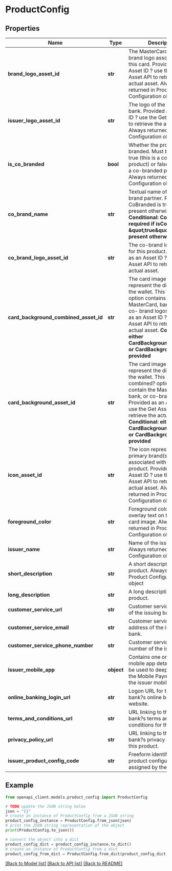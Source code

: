 # ProductConfig


## Properties

Name | Type | Description | Notes
------------ | ------------- | ------------- | -------------
**brand_logo_asset_id** | **str** | The MasterCard or Maestro brand logo associated with this card. Provided as an Asset ID ? use the Get Asset API to retrieve the actual asset. Always returned in Product Configuration object  | 
**issuer_logo_asset_id** | **str** | The logo of the issuing bank. Provided as an Asset ID ? use the Get Asset API to retrieve the actual asset. Always returned in Product Configuration object  | 
**is_co_branded** | **bool** | Whether the product is co-branded. Must be either true (this is a co-branded product) or false (this is not a co-branded product). Always returned in Product Configuration object  | 
**co_brand_name** | **str** | Textual name of the co-brand partner. Required if CoBranded is true, not present otherwise. **Conditional: Conditionally required if isCoBranded &#x3D; \&quot;true\&quot;. Not present otherwise**  | [optional] 
**co_brand_logo_asset_id** | **str** | The co-brand logo (if any) for this product. Provided as an Asset ID ? use the Get Asset API to retrieve the actual asset.  | [optional] 
**card_background_combined_asset_id** | **str** | The card image used to represent the digital card in the wallet. This ?combined? option contains the MasterCard, bank and any co- brand logos.  Provided as an Asset ID ? use the Get Asset API to retrieve the actual asset. **Conditional: either CardBackgroundCombined or CardBackground will be provided**  | [optional] 
**card_background_asset_id** | **str** | The card image used to represent the digital card in the wallet. This ?non-combined? option does not contain the MasterCard, bank, or co-brand logos. Provided as an Asset ID ? use the Get Asset API to retrieve the actual asset. **Conditional: either CardBackgroundCombined or CardBackground will be provided**  | [optional] 
**icon_asset_id** | **str** | The icon representing the primary brand(s) associated with this product. Provided as an Asset ID ? use the Get Asset API to retrieve the actual asset. Always returned in Product Configuration object  | 
**foreground_color** | **str** | Foreground color, used to overlay text on top of the card image. Always returned in Product Configuration object  | 
**issuer_name** | **str** | Name of the issuing bank. Always returned in Product Configuration object  | 
**short_description** | **str** | A short description for this product. Always returned in Product Configuration object  | 
**long_description** | **str** | A long description for this product.  | [optional] 
**customer_service_url** | **str** | Customer service website of the issuing bank.  | [optional] 
**customer_service_email** | **str** | Customer service email address of the issuing bank.  | [optional] 
**customer_service_phone_number** | **str** | Customer service phone number of the issuing bank.  | [optional] 
**issuer_mobile_app** | **object** | Contains one or more mobile app details that may be used to deep link from the Mobile Payment App to the issuer mobile app.  | [optional] 
**online_banking_login_url** | **str** | Logon URL for the issuing bank?s online banking website.  | [optional] 
**terms_and_conditions_url** | **str** | URL linking to the issuing bank?s terms and conditions for this product.  | [optional] 
**privacy_policy_url** | **str** | URL linking to the issuing bank?s privacy policy for this product.  | [optional] 
**issuer_product_config_code** | **str** | Freeform identifier for this product configuration as assigned by the issuer.  | [optional] 

## Example

```python
from openapi_client.models.product_config import ProductConfig

# TODO update the JSON string below
json = "{}"
# create an instance of ProductConfig from a JSON string
product_config_instance = ProductConfig.from_json(json)
# print the JSON string representation of the object
print(ProductConfig.to_json())

# convert the object into a dict
product_config_dict = product_config_instance.to_dict()
# create an instance of ProductConfig from a dict
product_config_from_dict = ProductConfig.from_dict(product_config_dict)
```
[[Back to Model list]](../README.md#documentation-for-models) [[Back to API list]](../README.md#documentation-for-api-endpoints) [[Back to README]](../README.md)


